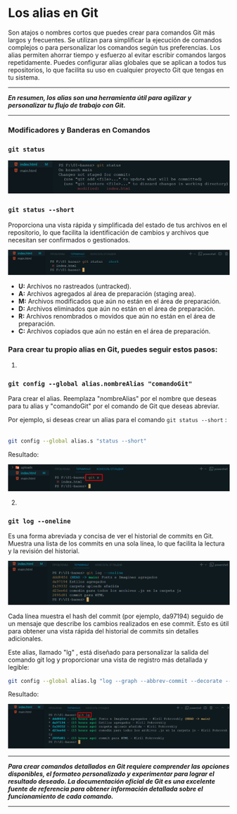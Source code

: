 # Los alias en Git

 Son atajos o nombres cortos que puedes crear para comandos Git más largos y frecuentes. Se utilizan para simplificar la ejecución de comandos complejos o para personalizar los comandos según tus preferencias. Los alias permiten ahorrar tiempo y esfuerzo al evitar escribir comandos largos repetidamente. Puedes configurar alias globales que se aplican a todos tus repositorios, lo que facilita su uso en cualquier proyecto Git que tengas en tu sistema.
 ***
  ***En resumen, los alias son una herramienta útil para agilizar y personalizar tu flujo de trabajo con Git.***
  ***

### Modificadores y Banderas en Comandos

### `git status`

![gitStaus](/img/gitStatus_09.png)

### `git status --short`

 Proporciona una vista rápida y simplificada del estado de tus archivos en el repositorio, lo que facilita la identificación de cambios y archivos que necesitan ser confirmados o gestionados.

 ![gitStaus](/img/gitStatusShort_09.png)

  * **U:** Archivos no rastreados (untracked).
  * **A:** Archivos agregados al área de preparación (staging area).
  * **M:** Archivos modificados que aún no están en el área de preparación.
  * **D:** Archivos eliminados que aún no están en el área de preparación.
  * **R:** Archivos renombrados o movidos que aún no están en el área de preparación.
  * **C:** Archivos copiados que aún no están en el área de preparación.

### Para crear tu propio alias en Git, puedes seguir estos pasos:

1. 

### `git config --global alias.nombreAlias "comandoGit"`

Para crear el alias. Reemplaza "nombreAlias" por el nombre que deseas para tu alias y "comandoGit" por el comando de Git que deseas abreviar.

Por ejemplo, si deseas crear un alias para el comando `git status --short` :

```bash

git config --global alias.s "status --short"

```
Resultado:

![AliasResultado](/img/aliasResultado_09.png)

2. 
 ### `git log --oneline`

Es una forma abreviada y concisa de ver el historial de commits en Git. Muestra una lista de los commits en una sola línea, lo que facilita la lectura y la revisión del historial. 

![goiOneline](/img/log--oneline_09.png)

Cada línea muestra el hash del commit (por ejemplo, da97194) seguido de un mensaje que describe los cambios realizados en ese commit. Esto es útil para obtener una vista rápida del historial de commits sin detalles adicionales.

Este alias, llamado "lg" , está diseñado para personalizar la salida del comando git log y proporcionar una vista de registro más detallada y legible:

```bash
git config --global alias.lg "log --graph --abbrev-commit --decorate --format=format:'%C(bold blue)%h%C(reset) - %C(bold green)(%ar)%C(reset) %C(white)%s%C(reset) %C(dim white)- %an%C(reset)%C(bold yellow)%d%C(reset)' --all"
```

Resultado:

![git lg](/img/09_gitLG.png)

***
 ***Para crear comandos detallados en Git requiere comprender las opciones disponibles, el formateo personalizado y experimentar para lograr el resultado deseado. La documentación oficial de Git es una excelente fuente de referencia para obtener información detallada sobre el funcionamiento de cada comando.***
*** 






